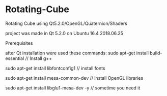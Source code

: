 # Rotating-Cube
Rotating Cube using Qt5.2.0/OpenGL/Quaternion/Shaders

project was made in Qt 5.2.0 on Ubuntu 16.4  2018.06.25

Prerequisites

after Qt installation were used these commands:
sudo apt-get install build-essential // Install g++

sudo apt-get install libfontconfig1  // install fonts

sudo apt-get install mesa-common-dev // install OpenGL libraries

sudo apt-get install libglu1-mesa-dev -y // sometime you need it
